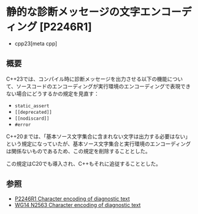 # 静的な診断メッセージの文字エンコーディング [P2246R1]
* cpp23[meta cpp]

## 概要
C++23では、コンパイル時に診断メッセージを出力させる以下の機能について、ソースコードのエンコーディングが実行環境のエンコーディングで表現できない場合にどうするかの規定を見直す：

- `static_assert`
- `[[deprecated]]`
- `[[nodiscard]]`
- `#error`

C++20までは、「基本ソース文字集合に含まれない文字は出力する必要はない」という規定になっていたが、基本ソース文字集合と実行環境のエンコーディングは関係ないものであるため、この規定を削除することとした。

この規定はC20でも導入され、C++もそれに追従することとした。

## 参照
- [P2246R1 Character encoding of diagnostic text](https://www.open-std.org/jtc1/sc22/wg21/docs/papers/2021/p2246r1.pdf)
- [WG14 N2563 Character encoding of diagnostic text](https://www.open-std.org/jtc1/sc22/wg14/www/docs/n2563.pdf)
